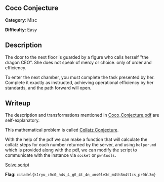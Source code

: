 ## Coco Conjecture

**Category**: Misc

**Difficulty**: Easy

## Description
The door to the next floor is guarded by a figure who calls herself "the dragon CEO". She does not speak of mercy or choice. only of order and efficiency.

To enter the next chamber, you must complete the task presented by her. Complete it exactly as instructed, achieving operational efficiency by her standards, and the path forward will open.


## Writeup

The description and transformations mentioned in [Coco_Conjecture.pdf](Coco_Conjecture.pdf) are self-explanatory. 

This mathematical problem is called [Collatz Conjecture](https://en.wikipedia.org/wiki/Collatz_conjecture).

With the help of the pdf we can make a function that will calculate the collatz steps for each number returned by the server, and using `helper.md` which is provided along with the pdf, we can modify the script to communicate with the instance via `socket` or `pwntools`.

[Solve script](solve.py)

**Flag**: `citadel{k1ryu_c0c0_h4s_4_g0_4t_4n_uns0lv3d_m4th3m4t1cs_pr0bl3m}`
